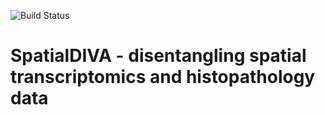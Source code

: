 ![Build Status](https://github.com/hsmaan/SpatialDIVA/actions/workflows/ci.yml/badge.svg?branch=main)


# SpatialDIVA - disentangling spatial transcriptomics and histopathology data 